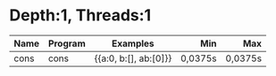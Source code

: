 # Depth:1, Threads:1
Name | Program | Examples | Min | Max
--- | --- | --- | ---: | ---:
cons | cons | {{a:0, b:[], ab:[0]}} | 0,0375s | 0,0375s
